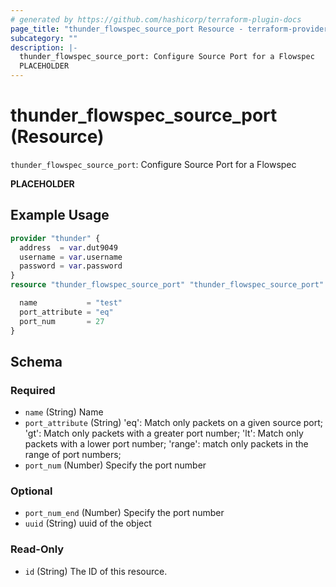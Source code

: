 ```yaml
---
# generated by https://github.com/hashicorp/terraform-plugin-docs
page_title: "thunder_flowspec_source_port Resource - terraform-provider-thunder"
subcategory: ""
description: |-
  thunder_flowspec_source_port: Configure Source Port for a Flowspec
  PLACEHOLDER
---
```


# thunder_flowspec_source_port (Resource)

`thunder_flowspec_source_port`: Configure Source Port for a Flowspec

__PLACEHOLDER__

## Example Usage

```terraform
provider "thunder" {
  address  = var.dut9049
  username = var.username
  password = var.password
}
resource "thunder_flowspec_source_port" "thunder_flowspec_source_port" {

  name           = "test"
  port_attribute = "eq"
  port_num       = 27
}
```

<!-- schema generated by tfplugindocs -->
## Schema

### Required

- `name` (String) Name
- `port_attribute` (String) 'eq': Match only packets on a given source port; 'gt': Match only packets with a greater port number; 'lt': Match only packets with a lower port number; 'range': match only packets in the range of port numbers;
- `port_num` (Number) Specify the port number

### Optional

- `port_num_end` (Number) Specify the port number
- `uuid` (String) uuid of the object

### Read-Only

- `id` (String) The ID of this resource.


